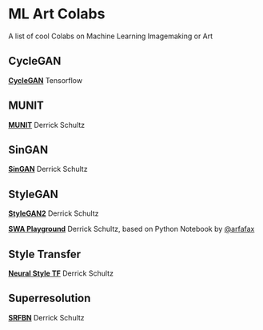# ML Art Colabs
A list of cool Colabs on Machine Learning Imagemaking or Art 

## CycleGAN
[**CycleGAN**](https://colab.research.google.com/github/tensorflow/docs/blob/master/site/en/tutorials/generative/cyclegan.ipynb#scrollTo=ITZuApL56Mny) Tensorflow 

## MUNIT
[**MUNIT**](https://github.com/dvschultz/MUNIT/blob/master/MUNIT.ipynb) Derrick Schultz

## SinGAN
[**SinGAN**](https://github.com/dvschultz/ai/blob/master/SinGAN.ipynb) Derrick Schultz

## StyleGAN
[**StyleGAN2**](https://github.com/dvschultz/ai/blob/master/StyleGAN2.ipynb) Derrick Schultz

[**SWA Playground**](https://github.com/dvschultz/ai/blob/master/SWA_playground.ipynb) Derrick Schultz, based on Python Notebook by [@arfafax](https://github.com/arfafax/StyleGAN2_experiments/blob/master/StyleGAN2%20Network%20Interpolation.ipynb)

## Style Transfer
[**Neural Style TF**](https://github.com/dvschultz/ai/blob/master/neural_style_tf.ipynb) Derrick Schultz

## Superresolution
[**SRFBN**](https://github.com/dvschultz/SRFBN_CVPR19/blob/master/SRFBN.ipynb) Derrick Schultz
